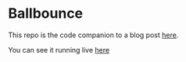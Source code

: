 # Ballbounce

This repo is the code companion to a blog post [here](http://www.computersaremagic.org/bouncing-balls-part-1/).

You can see it running live [here](http://mattferraro.github.io/ballbounce/)
